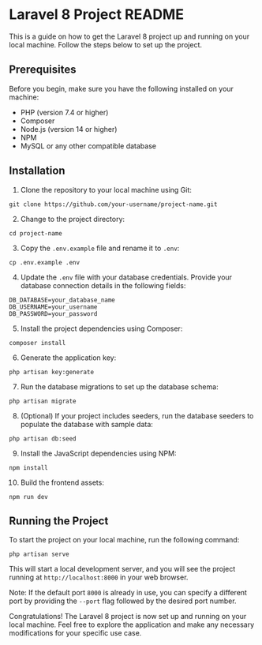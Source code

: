 # Laravel 8 Project README

This is a guide on how to get the Laravel 8 project up and running on your local machine. Follow the steps below to set up the project.

## Prerequisites

Before you begin, make sure you have the following installed on your machine:

-   PHP (version 7.4 or higher)
-   Composer
-   Node.js (version 14 or higher)
-   NPM
-   MySQL or any other compatible database

## Installation

1. Clone the repository to your local machine using Git:

```
git clone https://github.com/your-username/project-name.git
```

2. Change to the project directory:

```
cd project-name
```

3. Copy the `.env.example` file and rename it to `.env`:

```
cp .env.example .env
```

4. Update the `.env` file with your database credentials. Provide your database connection details in the following fields:

```
DB_DATABASE=your_database_name
DB_USERNAME=your_username
DB_PASSWORD=your_password
```

5. Install the project dependencies using Composer:

```
composer install
```

6. Generate the application key:

```
php artisan key:generate
```

7. Run the database migrations to set up the database schema:

```
php artisan migrate
```

8. (Optional) If your project includes seeders, run the database seeders to populate the database with sample data:

```
php artisan db:seed
```

9. Install the JavaScript dependencies using NPM:

```
npm install
```

10. Build the frontend assets:

```
npm run dev
```

## Running the Project

To start the project on your local machine, run the following command:

```
php artisan serve
```

This will start a local development server, and you will see the project running at `http://localhost:8000` in your web browser.

Note: If the default port `8000` is already in use, you can specify a different port by providing the `--port` flag followed by the desired port number.

Congratulations! The Laravel 8 project is now set up and running on your local machine. Feel free to explore the application and make any necessary modifications for your specific use case.
